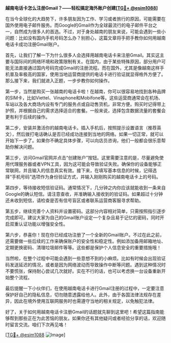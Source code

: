 **越南电话卡怎么注册Gmail？——轻松搞定海外账户创建[[TG💪+ @esim1088](https://t.me/s/esim1088)]**

在当今全球化的大趋势下，许多朋友因为工作、学习或者旅行的原因，可能需要在国外使用电子邮件服务。而Google的Gmail作为全球最流行的电子邮件平台之一，自然成为很多人的首选。不过，对于身处越南的朋友来说，可能会遇到一些小问题：比如没有国内手机号码怎么办？别担心，这篇文章将手把手教你如何用越南电话卡成功注册Gmail账户。

首先，让我们了解一下为什么很多人会选择用越南电话卡来注册Gmail。其实这主要与国际间的网络环境和政策限制有关。在国内，由于某些特殊原因，部分用户可能无法直接通过国内号码完成Gmail的注册流程。而在国外，尤其是像越南这样手机普及率极高的国家，使用当地运营商提供的电话卡进行验证就显得格外方便了。那么接下来，我们就进入正题，一步步教你如何操作。

第一步，当然是购买一张越南的电话卡啦！在越南，你可以很容易地找到各种品牌的SIM卡，比如Viettel、Vinaphone和Mobifone等。这些运营商通常会在机场、车站以及各大商场内设有专门的服务点或自动售货机，非常方便。购买时记得带上护照，并根据自己的需求选择适合的套餐。一般来说，选择包含数据流量的套餐会更有利于后续的操作。

第二步，安装并激活你的越南电话卡。插入手机后，按照提示设置语言（推荐英文），然后拨打电话确认是否已经成功连接到当地的网络。如果一切正常，就可以开始下一步了。如果你不确定具体步骤，可以向店员咨询，他们一般都会很乐意帮助你解决问题。

第三步，访问Gmail官网并点击“创建账户”按钮。这里需要注意的是，尽量避免使用代理服务器或者VPN工具，因为这可能会导致验证失败。确保你的设备能够正常联网，并且输入的信息真实有效。接下来，在填写基本信息的时候，记得选择“手机号码”选项作为身份验证方式，并输入刚刚购买的越南电话卡上的号码。

第四步，等待接收短信验证码。通常情况下，几分钟之内你应该就能收到一条来自Google的确认短信。请注意查收，并准确输入接收到的验证码。如果超过十分钟还未收到短信，请检查是否有信号盲区或者联系运营商客服寻求帮助。

第五步，继续完善个人资料并设置密码。这部分内容相对简单，只需按照指引逐步完成即可。建议大家为自己的Gmail账户设定一个复杂且易于记忆的密码，同时开启双重认证功能以增强安全性。

第六步，恭喜你！现在你已经成功注册了一个全新的Gmail账户。不过在此之前，还需要做一些后续的工作来确保账户的安全性和稳定性。例如添加备用邮箱地址、定期更换密码、清理垃圾邮件等等。这些都是保护个人信息安全的重要措施哦！

当然啦，在整个过程中可能会遇到一些意想不到的小麻烦。比如有时候会出现验证码发送延迟的情况，或者是因为网络波动而导致操作中断等问题。遇到这种情况时不要慌张，保持耐心尝试几次就好。实在不行的话，也可以考虑换一台设备重新开始整个流程。

最后提醒一下小伙伴们，在使用越南电话卡进行Gmail注册的过程中，一定要注意保护好自己的隐私信息，切勿随意透露给他人。此外，由于各国法律法规存在差异，因此在境外使用互联网服务时也需遵守当地的相关规定，以免触犯法律。

好了，关于如何用越南电话卡注册Gmail的话题就先聊到这里吧！希望这篇指南能够帮到那些正在为此苦恼的朋友。如果你还有其他疑问或者经验分享的话，欢迎随时留言交流。咱们下次再见咯！

[[TG💪+ @esim1088](https://t.me/s/esim1088) ![Image](https://i.postimg.cc/4NQfJmqS/Snipaste-2025-05-13-00-14-12.png)]